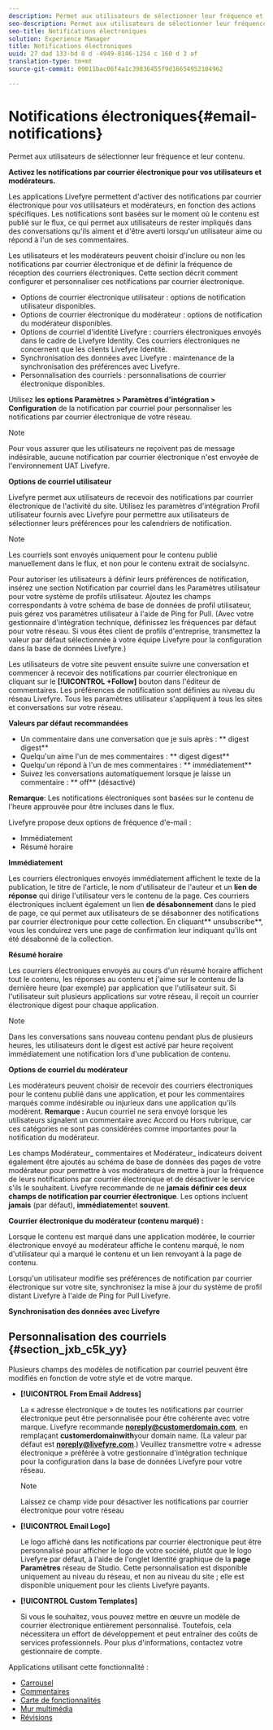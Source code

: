 ```yaml
---
description: Permet aux utilisateurs de sélectionner leur fréquence et leur contenu.
seo-description: Permet aux utilisateurs de sélectionner leur fréquence et leur contenu.
seo-title: Notifications électroniques
solution: Experience Manager
title: Notifications électroniques
uuid: 27 dad 133-bd 8 d -4949-8146-1254 c 160 d 3 af
translation-type: tm+mt
source-git-commit: 09011bac06f4a1c39836455f9d16654952184962

---
```



# Notifications électroniques{#email-notifications}

Permet aux utilisateurs de sélectionner leur fréquence et leur contenu.

**Activez les notifications par courrier électronique pour vos utilisateurs et modérateurs.**

Les applications Livefyre permettent d'activer des notifications par courrier électronique pour vos utilisateurs et modérateurs, en fonction des actions spécifiques. Les notifications sont basées sur le moment où le contenu est publié sur le flux, ce qui permet aux utilisateurs de rester impliqués dans des conversations qu'ils aiment et d'être averti lorsqu'un utilisateur aime ou répond à l'un de ses commentaires.

Les utilisateurs et les modérateurs peuvent choisir d'inclure ou non les notifications par courrier électronique et de définir la fréquence de réception des courriers électroniques. Cette section décrit comment configurer et personnaliser ces notifications par courrier électronique.

* Options de courrier électronique utilisateur : options de notification utilisateur disponibles.
* Options de courrier électronique du modérateur : options de notification du modérateur disponibles.
* Options de courriel d'identité Livefyre : courriers électroniques envoyés dans le cadre de Livefyre Identity. Ces courriers électroniques ne concernent que les clients Livefyre Identité.
* Synchronisation des données avec Livefyre : maintenance de la synchronisation des préférences avec Livefyre.
* Personnalisation des courriels : personnalisations de courrier électronique disponibles.

Utilisez **les options Paramètres > Paramètres d'intégration > Configuration** de la notification par courriel pour personnaliser les notifications par courrier électronique de votre réseau.

>[!NOTE]
>
>Pour vous assurer que les utilisateurs ne reçoivent pas de message indésirable, aucune notification par courrier électronique n'est envoyée de l'environnement UAT Livefyre.

**Options de courriel utilisateur**

Livefyre permet aux utilisateurs de recevoir des notifications par courrier électronique de l'activité du site. Utilisez les paramètres d'intégration Profil utilisateur fournis avec Livefyre pour permettre aux utilisateurs de sélectionner leurs préférences pour les calendriers de notification.

>[!NOTE]
>
>Les courriels sont envoyés uniquement pour le contenu publié manuellement dans le flux, et non pour le contenu extrait de socialsync.

Pour autoriser les utilisateurs à définir leurs préférences de notification, insérez une section Notification par courriel dans les Paramètres utilisateur pour votre système de profils utilisateur. Ajoutez les champs correspondants à votre schéma de base de données de profil utilisateur, puis gérez vos paramètres utilisateur à l'aide de Ping for Pull. (Avec votre gestionnaire d'intégration technique, définissez les fréquences par défaut pour votre réseau. Si vous êtes client de profils d'entreprise, transmettez la valeur par défaut sélectionnée à votre équipe Livefyre pour la configuration dans la base de données Livefyre.)

Les utilisateurs de votre site peuvent ensuite suivre une conversation et commencer à recevoir des notifications par courrier électronique en cliquant sur le **[!UICONTROL +Follow]** bouton dans l'éditeur de commentaires. Les préférences de notification sont définies au niveau du réseau Livefyre. Tous les paramètres utilisateur s'appliquent à tous les sites et conversations sur votre réseau.

**Valeurs par défaut recommandées**

* Un commentaire dans une conversation que je suis après : ** digest digest**
* Quelqu'un aime l'un de mes commentaires : ** digest digest**
* Quelqu'un répond à l'un de mes commentaires : ** immédiatement**
* Suivez les conversations automatiquement lorsque je laisse un commentaire : ** off** (désactivé)

**Remarque**: Les notifications électroniques sont basées sur le contenu de l'heure approuvée pour être incluses dans le flux.

Livefyre propose deux options de fréquence d'e-mail :

* Immédiatement
* Résumé horaire

**Immédiatement**

Les courriers électroniques envoyés immédiatement affichent le texte de la publication, le titre de l'article, le nom d'utilisateur de l'auteur et un **lien de réponse** qui dirige l'utilisateur vers le contenu de la page. Ces courriers électroniques incluent également un lien **de désabonnement** dans le pied de page, ce qui permet aux utilisateurs de se désabonner des notifications par courrier électronique pour cette collection. En cliquant** unsubscribe**, vous les conduirez vers une page de confirmation leur indiquant qu'ils ont été désabonné de la collection.

**Résumé horaire**

Les courriers électroniques envoyés au cours d'un résumé horaire affichent tout le contenu, les réponses au contenu et j'aime sur le contenu de la dernière heure (par exemple) par application que l'utilisateur suit. Si l'utilisateur suit plusieurs applications sur votre réseau, il reçoit un courrier électronique digest pour chaque application.

>[!NOTE]
>
>Dans les conversations sans nouveau contenu pendant plus de plusieurs heures, les utilisateurs dont le digest est activé par heure reçoivent immédiatement une notification lors d'une publication de contenu.

**Options de courriel du modérateur**

Les modérateurs peuvent choisir de recevoir des courriers électroniques pour le contenu publié dans une application, et pour les commentaires marqués comme indésirable ou injurieux dans une application qu'ils modérent. **Remarque :** Aucun courriel ne sera envoyé lorsque les utilisateurs signalent un commentaire avec Accord ou Hors rubrique, car ces catégories ne sont pas considérées comme importantes pour la notification du modérateur.

Les champs Modérateur_ commentaires et Modérateur_ indicateurs doivent également être ajoutés au schéma de base de données des pages de votre modérateur pour permettre à vos modérateurs de mettre à jour la fréquence de leurs notifications par courrier électronique et de désactiver le service s'ils le souhaitent. Livefyre recommande de ne **jamais définir ces deux champs de notification par courrier électronique**. Les options incluent **jamais** (par défaut), **immédiatement**et **souvent**.

**Courrier électronique du modérateur (contenu marqué) :**

Lorsque le contenu est marqué dans une application modérée, le courrier électronique envoyé au modérateur affiche le contenu marqué, le nom d'utilisateur qui a marqué le contenu et un lien renvoyant à la page de contenu.

Lorsqu'un utilisateur modifie ses préférences de notification par courrier électronique sur votre site, synchronisez la mise à jour du système de profil distant Livefyre à l'aide de Ping for Pull Livefyre.

**Synchronisation des données avec Livefyre**

## Personnalisation des courriels {#section_jxb_c5k_yy}

Plusieurs champs des modèles de notification par courriel peuvent être modifiés en fonction de votre style et de votre marque.

* **[!UICONTROL From Email Address]**

   La « adresse électronique » de toutes les notifications par courrier électronique peut être personnalisée pour être cohérente avec votre marque. Livefyre recommande **noreply@customerdomain.com**, en remplaçant **customerdomainwith**your domain name. (La valeur par défaut est **noreply@livefyre.com**.) Veuillez transmettre votre « adresse électronique » préférée à votre gestionnaire d'intégration technique pour la configuration dans la base de données Livefyre pour votre réseau.

   >[!NOTE]
   >
   >Laissez ce champ vide pour désactiver les notifications par courrier électronique pour votre réseau

* **[!UICONTROL Email Logo]**

   Le logo affiché dans les notifications par courrier électronique peut être personnalisé pour afficher le logo de votre société, plutôt que le logo Livefyre par défaut, à l'aide de l'onglet Identité graphique de la **page Paramètres** réseau de Studio. Cette personnalisation est disponible uniquement au niveau du réseau, et non au niveau du site ; elle est disponible uniquement pour les clients Livefyre payants.

* **[!UICONTROL Custom Templates]**

   Si vous le souhaitez, vous pouvez mettre en œuvre un modèle de courrier électronique entièrement personnalisé. Toutefois, cela nécessitera un effort de développement et peut entraîner des coûts de services professionnels. Pour plus d'informations, contactez votre gestionnaire de compte.



Applications utilisant cette fonctionnalité :

* [Carrousel](/help/using/c-about-apps/c-carousel-app/c-carousel-app.md#c_carousel_app)
* [Commentaires](/help/using/c-about-apps/c-comments/c-comments.md)
* [Carte de fonctionnalités](/help/using/c-about-apps/c-feature-card-app/c-feature-card-app.md#c_feature_card_app)
* [Mur multimédia](/help/using/c-about-apps/c-media-wall-app/c-media-wall-app.md#c_media_wall_app)
* [Révisions](/help/using/c-about-apps/c-reviews-app/c-reviews-app.md#c_reviews_app)

